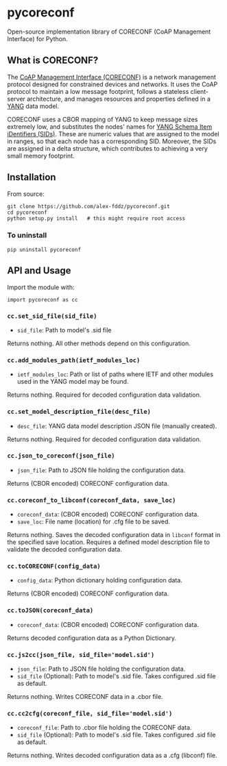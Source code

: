 # pycoreconf

Open-source implementation library of CORECONF (CoAP Management Interface) for Python.

## What is CORECONF?

The [CoAP Management Interface (CORECONF)](https://datatracker.ietf.org/doc/html/draft-ietf-core-comi-11) is a network management protocol designed for constrained devices and networks. It uses the CoAP protocol to maintain a low message footprint, follows a stateless client-server architecture, and manages resources and properties defined in a [YANG](https://www.rfc-editor.org/rfc/rfc7950) data model.

CORECONF uses a CBOR mapping of YANG to keep message sizes extremely low, and substitutes the nodes' names for [YANG Schema Item iDentifiers (SIDs)](200~https://datatracker.ietf.org/doc/html/draft-ietf-core-sid-15). These are numeric values that are assigned to the model in ranges, so that each node has a corresponding SID. Moreover, the SIDs are assigned in a delta structure, which contributes to achieving a very small memory footprint.

## Installation

From source:

```
git clone https://github.com/alex-fddz/pycoreconf.git
cd pycoreconf
python setup.py install   # this might require root access
```

### To uninstall

```
pip uninstall pycoreconf
```

## API and Usage

Import the module with:

```
import pycoreconf as cc
```

### `cc.set_sid_file(sid_file)`

- `sid_file`: Path to model's .sid file

Returns nothing. All other methods depend on this configuration. 

### `cc.add_modules_path(ietf_modules_loc)`

- `ietf_modules_loc`: Path or list of paths where IETF and other modules used in the YANG model may be found.

Returns nothing. Required for decoded configuration data validation.

### `cc.set_model_description_file(desc_file)`

- `desc_file`: YANG data model description JSON file (manually created).

Returns nothing. Required for decoded configuration data validation.

### `cc.json_to_coreconf(json_file)`

- `json_file`: Path to JSON file holding the configuration data.

Returns (CBOR encoded) CORECONF configuration data.

### `cc.coreconf_to_libconf(coreconf_data, save_loc)`

- `coreconf_data`: (CBOR encoded) CORECONF configuration data.
- `save_loc`: File name (location) for .cfg file to be saved.

Returns nothing. Saves the decoded configuration data in `libconf` format in the specified save location. Requires a defined model description file to validate the decoded configuration data.

### `cc.toCORECONF(config_data)` 

- `config_data`: Python dictionary holding configuration data.

Returns (CBOR encoded) CORECONF configuration data.

### `cc.toJSON(coreconf_data)`

- `coreconf_data`: (CBOR encoded) CORECONF configuration data.

Returns decoded configuration data as a Python Dictionary.

### `cc.js2cc(json_file, sid_file='model.sid')`

- `json_file`: Path to JSON file holding the configuration data.
- `sid_file` (Optional): Path to model's .sid file. Takes configured .sid file as default.

Returns nothing. Writes CORECONF data in a .cbor file.

### `cc.cc2cfg(coreconf_file, sid_file='model.sid')`

- `coreconf_file`: Path to .cbor file holding the CORECONF data.
- `sid_file` (Optional): Path to model's .sid file. Takes configured .sid file as default.

Returns nothing. Writes decoded configuration data as a .cfg (libconf) file.

